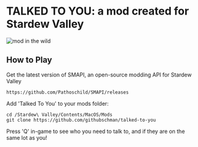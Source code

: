 # TALKED TO YOU: a mod created for Stardew Valley

![mod in the wild](https://raw.githubusercontent.com/githubschman/talked-to-you/master/RainbowMod/screencast.gif)

## How to Play

Get the latest version of SMAPI, an open-source modding API for Stardew Valley 
```
https://github.com/Pathoschild/SMAPI/releases
```

Add 'Talked To You' to your mods folder:
```
cd /Stardew\ Valley/Contents/MacOS/Mods
git clone https://github.com/githubschman/talked-to-you
```

Press 'Q' in-game to see who you need to talk to, and if they are on the same lot as you!